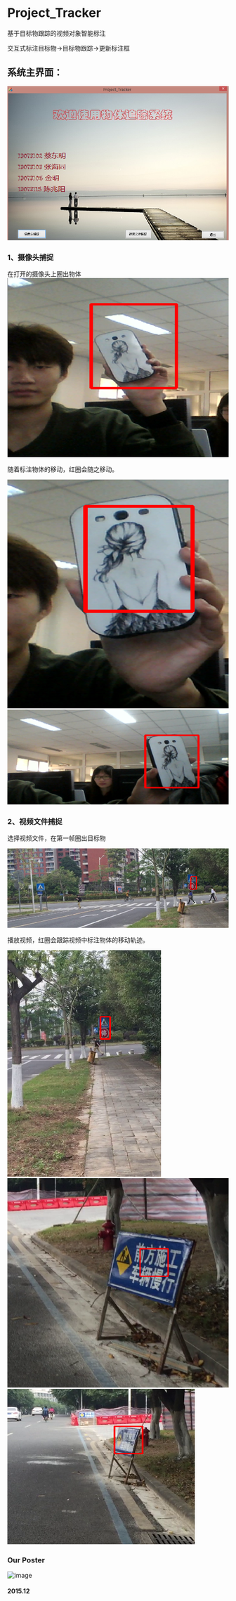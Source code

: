 # Project_Tracker
基于目标物跟踪的视频对象智能标注

交互式标注目标物->目标物跟踪->更新标注框

## 系统主界面：
![image](https://github.com/Haitons/Project_Tracker/raw/master/img-folder/a.png)
### 1、摄像头捕捉
在打开的摄像头上圈出物体
![image](https://github.com/Haitons/Project_Tracker/raw/master/img-folder/b.png)

随着标注物体的移动，红圈会随之移动。

![image](https://github.com/Haitons/Project_Tracker/raw/master/img-folder/c.png)
![image](https://github.com/Haitons/Project_Tracker/raw/master/img-folder/d.png)
### 2、视频文件捕捉
选择视频文件，在第一帧圈出目标物

![image](https://github.com/Haitons/Project_Tracker/raw/master/img-folder/e.png)

播放视频，红圈会跟踪视频中标注物体的移动轨迹。

![image](https://github.com/Haitons/Project_Tracker/raw/master/img-folder/f.png)
![image](https://github.com/Haitons/Project_Tracker/raw/master/img-folder/g.png)
![image](https://github.com/Haitons/Project_Tracker/raw/master/img-folder/h.png)

### Our Poster
![image](https://github.com/Haitons/Project_Tracker/raw/master/img-folder/poster.png)


#### 2015.12
